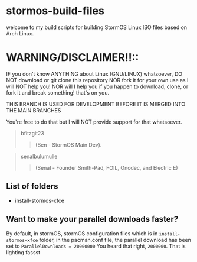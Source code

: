 # stormos-build-files

welcome to my build scripts for building StormOS Linux ISO files based on Arch Linux.

# WARNING/DISCLAIMER!!::

IF you don't know ANYTHING about Linux (GNU/LINUX) whatsoever, DO NOT download or git 
clone this repository NOR fork it for your own use as I will NOT help you! NOR will I 
help you if you happen to download, clone, or fork it and break something! that's on you. 

THIS BRANCH IS USED FOR DEVELOPMENT BEFORE IT IS MERGED INTO THE MAIN BRANCHES


You're free to do that but I will NOT provide support for that whatsoever.





> bfitzgit23 
>> (Ben - StormOS Main Dev).

> senalbulumulle 
>> (Senal - Founder Smith-Pad, FOIL, Onodec, and Electric E)



## List of folders 


- install-stormos-xfce




## Want to make your parallel downloads faster? 

By default, in stormOS, stormOS configuration files which is in `install-stormos-xfce`
folder, in the pacman.conf file, the parallel download has been set to `ParallelDownloads = 20000000`
You heard that right, `2000000`. That is lighting fassst